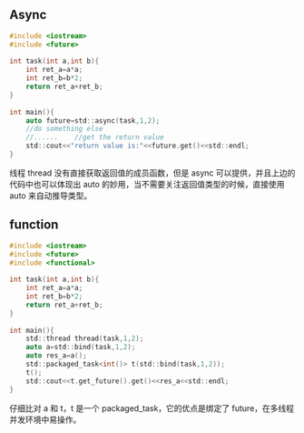 ## Async
```c
#include <iostream>  
#include <future>  
  
int task(int a,int b){  
    int ret_a=a*a;  
    int ret_b=b*2;  
    return ret_a+ret_b;  
}  
  
int main(){  
    auto future=std::async(task,1,2);  
    //do something else  
    //......    //get the return value    
    std::cout<<"return value is:"<<future.get()<<std::endl;  
}
```
线程 thread 没有直接获取返回值的成员函数，但是 async 可以提供，并且上边的代码中也可以体现出 auto 的妙用，当不需要关注返回值类型的时候，直接使用 auto 来自动推导类型。

## function
```c
#include <iostream>  
#include <future>  
#include <functional>  
  
int task(int a,int b){  
    int ret_a=a*a;  
    int ret_b=b*2;  
    return ret_a+ret_b;  
}  
  
int main(){  
    std::thread thread(task,1,2);  
    auto a=std::bind(task,1,2);  
    auto res_a=a();  
    std::packaged_task<int()> t(std::bind(task,1,2));  
    t();  
    std::cout<<t.get_future().get()<<res_a<<std::endl;  
}
```
仔细比对 a 和 t，t 是一个 packaged_task，它的优点是绑定了 future，在多线程并发环境中易操作。